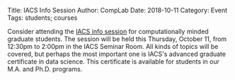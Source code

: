 Title: IACS Info Session
Author: CompLab
Date: 2018-10-11
Category: Event
Tags: students; courses

Consider attending the [IACS info session](https://calendar.stonybrook.edu/site/iacs/event/iacs-information-session/) for computationally minded graduate students.
The session will be held this Thursday, October 11, from 12:30pm to 2:00pm in the IACS Seminar Room.
All kinds of topics will be covered, but perhaps the most important one is IACS's advanced graduate certificate in data science.
This certificate is available for students in our M.A. and Ph.D. programs.
